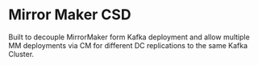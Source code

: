 # Mirror Maker CSD

Built to decouple MirrorMaker form Kafka deployment and allow multiple MM deployments via CM for different DC replications to the same Kafka Cluster.
